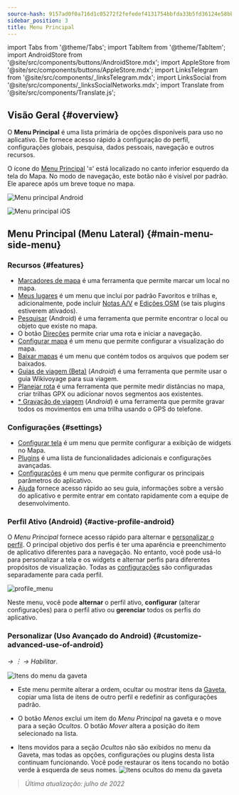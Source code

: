```yaml
---
source-hash: 9157ad0f0a716d1c05272f2fefedef4131754bbfda33b5fd36124e58bb0e2ce1
sidebar_position: 3
title: Menu Principal
---
```

import Tabs from '@theme/Tabs';
import TabItem from '@theme/TabItem';
import AndroidStore from '@site/src/components/buttons/AndroidStore.mdx';
import AppleStore from '@site/src/components/buttons/AppleStore.mdx';
import LinksTelegram from '@site/src/components/_linksTelegram.mdx';
import LinksSocial from '@site/src/components/_linksSocialNetworks.mdx';
import Translate from '@site/src/components/Translate.js';




## Visão Geral {#overview}

O **Menu Principal** é uma lista primária de opções disponíveis para uso no aplicativo. Ele fornece acesso rápido à configuração do perfil, configurações globais, pesquisa, dados pessoais, navegação e outros recursos.

O ícone do [Menu Principal](../widgets/map-buttons.md#main-menu) '&#8801;' está localizado no canto inferior esquerdo da tela do Mapa. No modo de navegação, este botão não é visível por padrão. Ele aparece após um breve toque no mapa.

<Tabs groupId="operating-systems" queryString="current-os">

<TabItem value="android" label="Android">

![Menu principal Android](@site/static/img/menu/main_menu_android.png)

</TabItem>

<TabItem value="ios" label="iOS">

![Menu principal iOS](@site/static/img/menu/main_menu_ios.png)

</TabItem>

</Tabs>


## Menu Principal (Menu Lateral) {#main-menu-side-menu}

### Recursos {#features}

- [Marcadores de mapa](../personal/markers.md) é uma ferramenta que permite marcar um local no mapa.
- [Meus lugares](../personal/myplaces.md) é um menu que inclui por padrão Favoritos e trilhas e, adicionalmente, pode incluir [Notas A/V](../plugins/audio-video-notes.md) e [Edições OSM](../plugins/osm-editing.md) (se tais plugins estiverem ativados).
- [Pesquisar](../search/index.md) (Android) é uma ferramenta que permite encontrar o local ou objeto que existe no mapa.
- O botão [Direções](../widgets/map-buttons.md#directions) permite criar uma rota e iniciar a navegação.
- [Configurar mapa](../map/configure-map-menu.md) é um menu que permite configurar a visualização do mapa.
- [Baixar mapas](../start-with/download-maps.md) é um menu que contém todos os arquivos que podem ser baixados.
- [Guias de viagem (Beta)](../plan-route/travel-guides.md) (*Android*) é uma ferramenta que permite usar o guia Wikivoyage para sua viagem.
- [Planejar rota](../plan-route/create-route.md) é uma ferramenta que permite medir distâncias no mapa, criar trilhas GPX ou adicionar novos segmentos aos existentes.
- [* Gravação de viagem](../plugins/trip-recording.md) (*Android*) é uma ferramenta que permite gravar todos os movimentos em uma trilha usando o GPS do telefone.

### Configurações {#settings}

- [Configurar tela](../widgets/configure-screen.md) é um menu que permite configurar a exibição de widgets no Mapa.
- [Plugins](../plugins/index.md#configure-plugin) é uma lista de funcionalidades adicionais e configurações avançadas.
- [Configurações](../personal/global-settings.md) é um menu que permite configurar os principais parâmetros do aplicativo.
- [Ajuda](./first-steps.md#offline-help) fornece acesso rápido ao seu guia, informações sobre a versão do aplicativo e permite entrar em contato rapidamente com a equipe de desenvolvimento.

### Perfil Ativo (Android) {#active-profile-android}

O *Menu Principal* fornece acesso rápido para alternar e [personalizar o perfil](../personal/profiles.md). O principal objetivo dos perfis é ter uma aparência e preenchimento de aplicativo diferentes para a navegação. No entanto, você pode usá-lo para personalizar a tela e os widgets e alternar perfis para diferentes propósitos de visualização. Todas as [configurações](../personal/profiles.md) são configuradas separadamente para cada perfil.

![profile_menu](@site/static/img/menu/profile_menu.png)

Neste menu, você pode **alternar** o perfil ativo, **configurar** (alterar configurações) para o perfil ativo ou **gerenciar** todos os perfis do aplicativo.


### Personalizar (Uso Avançado do Android) {#customize-advanced-use-of-android}

*<Translate android="true" ids="shared_string_menu,configure_profile,ui_customization,shared_string_drawer"/> → &#65049; → Habilitar*.

![Itens do menu da gaveta](@site/static/img/settings/drawer_menu_correct.png)

- Este menu permite alterar a ordem, ocultar ou mostrar itens da [Gaveta](../personal/profiles.md#drawer), copiar uma lista de itens de outro perfil e redefinir as configurações padrão.

- O botão *Menos* exclui um item do *Menu Principal* na gaveta e o move para a seção *Ocultos*. O botão *Mover* altera a posição do item selecionado na lista.

- Itens movidos para a seção *Ocultos* não são exibidos no menu da Gaveta, mas todas as opções, configurações ou plugins desta lista continuam funcionando. Você pode restaurar os itens tocando no botão verde à esquerda de seus nomes.
    ![Itens ocultos do menu da gaveta](@site/static/img/settings/drawer_menu_hidden_items.png)

> *Última atualização: julho de 2022*